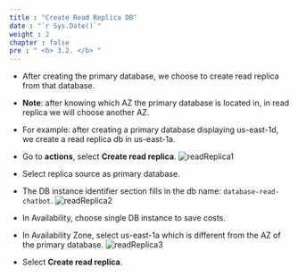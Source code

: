 ```yaml
---
title : "Create Read Replica DB"
date : "`r Sys.Date()`" 
weight : 2 
chapter : false
pre : " <b> 3.2. </b> "
---
```


* After creating the primary database, we choose to create read replica from that database.

* **Note**: after knowing which AZ the primary database is located in, in read replica we will choose another AZ.
* For example: after creating a primary database displaying us-east-1d, we create a read replica db in us-east-1a.
* Go to **actions**, select **Create read replica**.
![readReplica1](/workshop-aws-card-clash-1/images/3.connect/rr1.png)
* Select replica source as primary database.
* The DB instance identifier section fills in the db name: ```database-read-chatbot```.
![readReplica2](/workshop-aws-card-clash-1/images/3.connect/rr2.png)
* In Availability, choose single DB instance to save costs.
* In Availability Zone, select us-east-1a which is different from the AZ of the primary database.
![readReplica3](/workshop-aws-card-clash-1/images/3.connect/rr3.png)
* Select **Create read replica**.